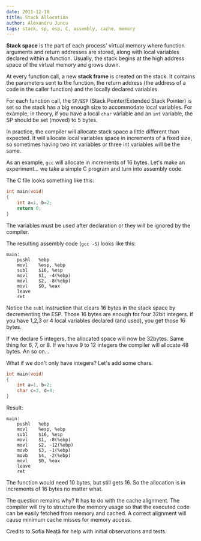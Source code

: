 ```yaml
---
date: 2011-12-18
title: Stack Allocation
author: Alexandru Juncu
tags: stack, sp, esp, C, assembly, cache, memory
---
```


**Stack space** is the part of each process' virtual memory where function
arguments and return addresses are stored, along with local variables declared
within a function. Usually, the stack begins at the high address space of the
virtual memory and grows down.

<!--more-->

At every function call, a new **stack frame** is created on the stack. It
contains the parameters sent to the function, the return address (the
address of a code in the caller function) and the locally declared
variables.

For each function call, the `SP/ESP` (Stack Pointer/Extended Stack Pointer)
is set so the stack has a big enough size to accommodate local variables. For
example, in theory, if you have a local `char` variable and an `int` variable,
the SP should be set (moved) to 5 bytes.

In practice, the compiler will allocate stack space a little different than
expected. It will allocate local variables space in increments of a fixed
size, so sometimes having two int variables or three int variables will be
the same.

As an example, `gcc` will allocate in increments of 16 bytes. Let's make an
experiment... we take a simple C program and turn into assembly code.

The C file looks something like this:

~~~ cpp
int main(void)
{
	int a=1, b=2;
	return 0;
}
~~~

The variables must be used after declaration or they will be ignored by the
compiler.

The resulting assembly code (`gcc -S`) looks like this:

~~~
main:
	pushl	%ebp
	movl	%esp, %ebp
	subl	$16, %esp
	movl	$1, -4(%ebp)
	movl	$2, -8(%ebp)
	movl	$0, %eax
	leave
	ret
~~~

Notice the `subl` instruction that clears 16 bytes in the stack space by
decrementing the ESP. Those 16 bytes are enough for four 32bit integers. If you
have 1,2,3 or 4 local variables declared (and used), you get those 16 bytes.

If we declare 5 integers, the allocated space will now be 32bytes. Same
thing for 6, 7, or 8. If we have 9 to 12 integers the compiler will
allocate 48 bytes. An so on...

What if we don't only have integers? Let's add some chars.

~~~ cpp
int main(void)
{
	int a=1, b=2;
	char c=3, d=4;
}
~~~

Result:

	main:
		pushl	%ebp
		movl	%esp, %ebp
		subl	$16, %esp
		movl	$1, -8(%ebp)
		movl	$2, -12(%ebp)
		movb	$3, -1(%ebp)
		movb	$4, -2(%ebp)
		movl	$0, %eax
		leave
		ret

The function would need 10 bytes, but still gets 16. So the allocation is in
increments of 16 bytes no matter what.

The question remains why? It has to do with the cache alignment. The
compiler will try to structure the memory usage so that the executed code can
be easily fetched from memory and cached. A correct alignment will cause
minimum cache misses for memory access.

Credits to Sofia Neață for help with initial observations and tests.
